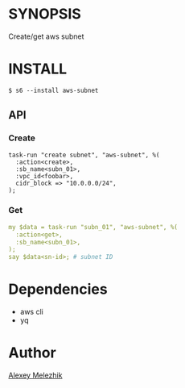 # SYNOPSIS

Create/get aws subnet

# INSTALL

    $ s6 --install aws-subnet

## API

### Create

```
task-run "create subnet", "aws-subnet", %(
  :action<create>,
  :sb_name<subn_01>,
  :vpc_id<foobar>,
  cidr_block => "10.0.0.0/24",
);
```

### Get

```yaml
my $data = task-run "subn_01", "aws-subnet", %(
  :action<get>,
  :sb_name<subn_01>,
);
say $data<sn-id>; # subnet ID
```

# Dependencies

* aws cli
* yq

# Author

[Alexey Melezhik](mailto:melezhik@gmail.com)

